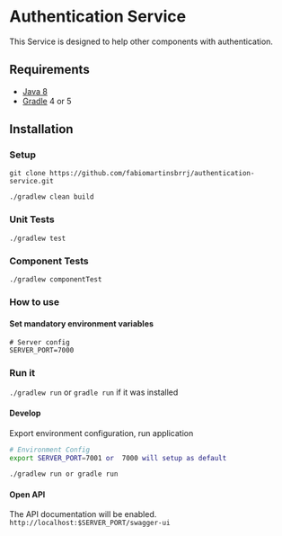 # Authentication Service

This Service is designed to help other components with authentication.


## Requirements
* [Java 8](https://www.oracle.com/technetwork/java/javase/downloads/jdk8-downloads-2133151.html)
* [Gradle](https://gradle.org/) 4 or 5

## Installation

### Setup
```
git clone https://github.com/fabiomartinsbrrj/authentication-service.git

./gradlew clean build
```
### Unit Tests

```
./gradlew test
```

### Component Tests

```
./gradlew componentTest

```

### How to use

#### Set mandatory environment variables

```
# Server config
SERVER_PORT=7000
```

### Run it

`./gradlew run` or `gradle run` if it was installed

#### Develop

Export environment configuration, run application

```bash
# Environment Config
export SERVER_PORT=7001 or  7000 will setup as default

./gradlew run or gradle run
```
#### Open API

The API documentation will be enabled.
``
http://localhost:$SERVER_PORT/swagger-ui
``